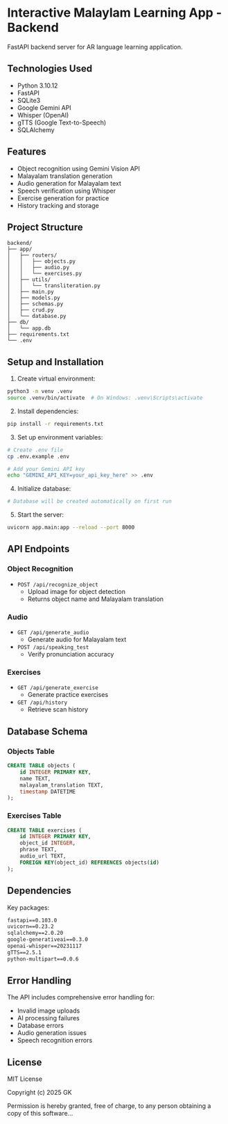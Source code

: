 # Interactive Malaylam Learning App - Backend

FastAPI backend server for AR language learning application.

## Technologies Used

- Python 3.10.12
- FastAPI
- SQLite3
- Google Gemini API
- Whisper (OpenAI)
- gTTS (Google Text-to-Speech)
- SQLAlchemy

## Features

- Object recognition using Gemini Vision API
- Malayalam translation generation
- Audio generation for Malayalam text
- Speech verification using Whisper
- Exercise generation for practice
- History tracking and storage

## Project Structure

```
backend/
├── app/
│   ├── routers/
│   │   ├── objects.py
│   │   ├── audio.py
│   │   └── exercises.py
│   ├── utils/
│   │   └── transliteration.py
│   ├── main.py
│   ├── models.py
│   ├── schemas.py
│   ├── crud.py
│   └── database.py
├── db/
│   └── app.db
├── requirements.txt
└── .env
```

## Setup and Installation

1. Create virtual environment:
```bash
python3 -m venv .venv
source .venv/bin/activate  # On Windows: .venv\Scripts\activate
```

2. Install dependencies:
```bash
pip install -r requirements.txt
```

3. Set up environment variables:
```bash
# Create .env file
cp .env.example .env

# Add your Gemini API key
echo "GEMINI_API_KEY=your_api_key_here" >> .env
```

4. Initialize database:
```bash
# Database will be created automatically on first run
```

5. Start the server:
```bash
uvicorn app.main:app --reload --port 8000
```

## API Endpoints

### Object Recognition
- `POST /api/recognize_object`
  - Upload image for object detection
  - Returns object name and Malayalam translation

### Audio
- `GET /api/generate_audio`
  - Generate audio for Malayalam text
- `POST /api/speaking_test`
  - Verify pronunciation accuracy

### Exercises
- `GET /api/generate_exercise`
  - Generate practice exercises
- `GET /api/history`
  - Retrieve scan history

## Database Schema

### Objects Table
```sql
CREATE TABLE objects (
    id INTEGER PRIMARY KEY,
    name TEXT,
    malayalam_translation TEXT,
    timestamp DATETIME
);
```

### Exercises Table
```sql
CREATE TABLE exercises (
    id INTEGER PRIMARY KEY,
    object_id INTEGER,
    phrase TEXT,
    audio_url TEXT,
    FOREIGN KEY(object_id) REFERENCES objects(id)
);
```

## Dependencies

Key packages:
```txt
fastapi==0.103.0
uvicorn==0.23.2
sqlalchemy==2.0.20
google-generativeai==0.3.0
openai-whisper==20231117
gTTS==2.5.1
python-multipart==0.0.6
```

## Error Handling

The API includes comprehensive error handling for:
- Invalid image uploads
- AI processing failures
- Database errors
- Audio generation issues
- Speech recognition errors

## License

MIT License

Copyright (c) 2025 GK

Permission is hereby granted, free of charge, to any person obtaining a copy
of this software...